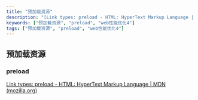 ```yaml
---
title: "预加载资源"
description: "[Link types: preload - HTML: HyperText Markup Language | MDN (mozilla.org)](https://developer.mozilla.org/en-US/docs/Web/HTML/Link_types/preload#what_types_of_c"
keywords: ["预加载资源", "preload", "web性能优化4"]
tags: ["预加载资源", "preload", "web性能优化4"]
---
```


## 预加载资源

### preload

[Link types: preload - HTML: HyperText Markup Language | MDN (mozilla.org)](https://developer.mozilla.org/en-US/docs/Web/HTML/Link_types/preload#what_types_of_content_can_be_preloaded)